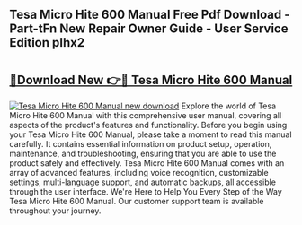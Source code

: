## Tesa Micro Hite 600 Manual Free Pdf Download - Part-tFn New Repair Owner Guide - User Service Edition pIhx2

# <h2><a href="http://bc67516.oget.top/?id=Tesa+Micro+Hite+600+Manual">🔗Download New 👉🔴 Tesa Micro Hite 600 Manual</a></h2>

[![Tesa Micro Hite 600 Manual new download](https://i.imgur.com/5g1atiW.png)](http://bc67516.oget.top/?id=Tesa+Micro+Hite+600+Manual)
Explore the world of Tesa Micro Hite 600 Manual with this comprehensive user manual, covering all aspects of the product's features and functionality. Before you begin using your Tesa Micro Hite 600 Manual, please take a moment to read this manual carefully. It contains essential information on product setup, operation, maintenance, and troubleshooting, ensuring that you are able to use the product safely and effectively. Tesa Micro Hite 600 Manual comes with an array of advanced features, including voice recognition, customizable settings, multi-language support, and automatic backups, all accessible through the user interface. We're Here to Help You Every Step of the Way Tesa Micro Hite 600 Manual. Our customer support team is available throughout your journey.
